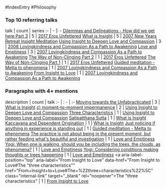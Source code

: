#IndexEntry #Philosophy

### Top 10 referring talks
talk | count | series
:- | - |: -
<a data-href="Dilemmas and Delineations - How did we get here Part 3" href="Dilemmas+and+Delineations+-+How+did+we+get+here+Part+3" class="internal-link" target="_blank" rel="noopener">Dilemmas and Delineations - How did we get here Part 3</a> | 5 | <a data-href="2017 Eros Unfettered" href="2017+Eros+Unfettered" class="internal-link" target="_blank" rel="noopener">2017 Eros Unfettered</a>
<a data-href="What is Insight" href="What+is+Insight" class="internal-link" target="_blank" rel="noopener">What is Insight</a> | 5 | <a data-href="2007 New Years Retreat Insight Meditation" href="2007+New+Years+Retreat+Insight+Meditation" class="internal-link" target="_blank" rel="noopener">2007 New Years Retreat Insight Meditation</a>
<a data-href="Using Insight to Deepen Love and Compassion" href="Using+Insight+to+Deepen+Love+and+Compassion" class="internal-link" target="_blank" rel="noopener">Using Insight to Deepen Love and Compassion</a> | 3 | <a data-href="2008 Lovingkindness and Compassion As a Path to Awakening" href="2008+Lovingkindness+and+Compassion+As+a+Path+to+Awakening" class="internal-link" target="_blank" rel="noopener">2008 Lovingkindness and Compassion As a Path to Awakening</a>
<a data-href="Love and Emptiness" href="Love+and+Emptiness" class="internal-link" target="_blank" rel="noopener">Love and Emptiness</a> | 3 | <a data-href="2007 Lovingkindness and Compassion As a Path to Awakening" href="2007+Lovingkindness+and+Compassion+As+a+Path+to+Awakening" class="internal-link" target="_blank" rel="noopener">2007 Lovingkindness and Compassion As a Path to Awakening</a>
<a data-href="The Way of Non-Clinging Part 2" href="The+Way+of+Non-Clinging+Part+2" class="internal-link" target="_blank" rel="noopener">The Way of Non-Clinging Part 2</a> | 1 | <a data-href="2017 Eros Unfettered" href="2017+Eros+Unfettered" class="internal-link" target="_blank" rel="noopener">2017 Eros Unfettered</a>
<a data-href="The Way of Non-Clinging Part 1" href="The+Way+of+Non-Clinging+Part+1" class="internal-link" target="_blank" rel="noopener">The Way of Non-Clinging Part 1</a> | 1 | <a data-href="2017 Eros Unfettered" href="2017+Eros+Unfettered" class="internal-link" target="_blank" rel="noopener">2017 Eros Unfettered</a>
<a data-href="Guided meditation - Metta to phenomena" href="Guided+meditation+-+Metta+to+phenomena" class="internal-link" target="_blank" rel="noopener">Guided meditation - Metta to phenomena</a> | 1 | <a data-href="2007 Lovingkindness and Compassion As a Path to Awakening" href="2007+Lovingkindness+and+Compassion+As+a+Path+to+Awakening" class="internal-link" target="_blank" rel="noopener">2007 Lovingkindness and Compassion As a Path to Awakening</a>
<a data-href="From Insight to Love" href="From+Insight+to+Love" class="internal-link" target="_blank" rel="noopener">From Insight to Love</a> | 1 | <a data-href="2007 Lovingkindness and Compassion As a Path to Awakening" href="2007+Lovingkindness+and+Compassion+As+a+Path+to+Awakening" class="internal-link" target="_blank" rel="noopener">2007 Lovingkindness and Compassion As a Path to Awakening</a>

### Paragraphs with 4+ mentions
description | count | talk
:- | : - | :-
<a aria-label-position="top" aria-label="What is Insight" data-href="What is Insight#Moving towards the Unfabracticated\" href="What+is+Insight#Moving+towards+the+Unfabracticated%5C" class="internal-link" target="_blank" rel="noopener">Moving towards the Unfabracticated</a> | 3 | <a data-href="What is Insight" href="What+is+Insight" class="internal-link" target="_blank" rel="noopener">What is Insight</a>
<a aria-label-position="top" aria-label="Using Insight to Deepen Love and Compassion" data-href="Using Insight to Deepen Love and Compassion#c moment-to-moment impermanence\" href="Using+Insight+to+Deepen+Love+and+Compassion#c+moment-to-moment+impermanence%5C" class="internal-link" target="_blank" rel="noopener">c) moment-to-moment impermanence</a> | 2 | <a data-href="Using Insight to Deepen Love and Compassion" href="Using+Insight+to+Deepen+Love+and+Compassion" class="internal-link" target="_blank" rel="noopener">Using Insight to Deepen Love and Compassion</a>
<a aria-label-position="top" aria-label="Using Insight to Deepen Love and Compassion" data-href="Using Insight to Deepen Love and Compassion#Three Characteristics\" href="Using+Insight+to+Deepen+Love+and+Compassion#Three+Characteristics%5C" class="internal-link" target="_blank" rel="noopener">Three Characteristics</a> | 1 | <a data-href="Using Insight to Deepen Love and Compassion" href="Using+Insight+to+Deepen+Love+and+Compassion" class="internal-link" target="_blank" rel="noopener">Using Insight to Deepen Love and Compassion</a>
<a aria-label-position="top" aria-label="What is Insight" data-href="What is Insight#Satipatthana Sutta\" href="What+is+Insight#Satipatthana+Sutta%5C" class="internal-link" target="_blank" rel="noopener">Satipatthana Sutta</a> | 1 | <a data-href="What is Insight" href="What+is+Insight" class="internal-link" target="_blank" rel="noopener">What is Insight</a>
<a aria-label-position="top" aria-label="What is Insight" data-href="What is Insight#Kaccayana and Dependent Origination\" href="What+is+Insight#Kaccayana+and+Dependent+Origination%5C" class="internal-link" target="_blank" rel="noopener">Kaccayana and Dependent Origination</a> | 1 | <a data-href="What is Insight" href="What+is+Insight" class="internal-link" target="_blank" rel="noopener">What is Insight</a>
<a aria-label-position="top" aria-label="Guided meditation - Metta to phenomena" data-href="Guided meditation - Metta to phenomena#Just noticing if anything in experience is standing out\" href="Guided+meditation+-+Metta+to+phenomena#Just+noticing+if+anything+in+experience+is+standing+out%5C" class="internal-link" target="_blank" rel="noopener">Just noticing if anything in experience is standing out</a> | 1 | <a data-href="Guided meditation - Metta to phenomena" href="Guided+meditation+-+Metta+to+phenomena" class="internal-link" target="_blank" rel="noopener">Guided meditation - Metta to phenomena</a>
<a aria-label-position="top" aria-label="Love and Emptiness" data-href="Love and Emptiness#The practice is not about being in the present moment but rather feeding what's beautiful and investigation\" href="Love+and+Emptiness#The+practice+is+not+about+being+in+the+present+moment+but+rather+feeding+what%27s+beautiful+and+investigation%5C" class="internal-link" target="_blank" rel="noopener">The practice is not about being in the present moment, but rather feeding what&#x27;s beautiful and investigation</a> | 1 | <a data-href="Love and Emptiness" href="Love+and+Emptiness" class="internal-link" target="_blank" rel="noopener">Love and Emptiness</a>
<a aria-label-position="top" aria-label="Love and Emptiness" data-href="Love and Emptiness#Yogi When one is walking should you be including the trees the clouds as phenomena\" href="Love+and+Emptiness#Yogi+When+one+is+walking+should+you+be+including+the+trees+the+clouds+as+phenomena%5C" class="internal-link" target="_blank" rel="noopener">Yogi: When one is walking, should you be including the trees, the clouds, as phenomena?</a> | 1 | <a data-href="Love and Emptiness" href="Love+and+Emptiness" class="internal-link" target="_blank" rel="noopener">Love and Emptiness</a>
<a aria-label-position="top" aria-label="Love and Emptiness" data-href="Love and Emptiness#Yogi Considering conditions making thoughts or trees happening\" href="Love+and+Emptiness#Yogi+Considering+conditions+making+thoughts+or+trees+happening%5C" class="internal-link" target="_blank" rel="noopener">Yogi: Considering conditions making thoughts or trees happening</a> | 1 | <a data-href="Love and Emptiness" href="Love+and+Emptiness" class="internal-link" target="_blank" rel="noopener">Love and Emptiness</a>
<a aria-label-position="top" aria-label="From Insight to Love" data-href="From Insight to Love#The "three characteristics"\" href="From+Insight+to+Love#The+%22three+characteristics%22%5C" class="internal-link" target="_blank" rel="noopener">The &quot;three characteristics&quot;</a> | 1 | <a data-href="From Insight to Love" href="From+Insight+to+Love" class="internal-link" target="_blank" rel="noopener">From Insight to Love</a>

